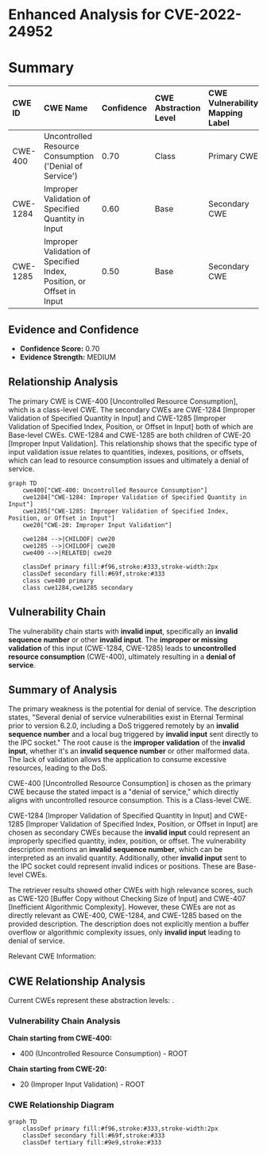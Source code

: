 # Enhanced Analysis for CVE-2022-24952

# Summary
| CWE ID    | CWE Name                                                                             | Confidence | CWE Abstraction Level | CWE Vulnerability Mapping Label | CWE-Vulnerability Mapping Notes |
| :---------- | :----------------------------------------------------------------------------------- | :--------- | :---------------------- | :------------------------------ | :------------------------------ |
| CWE-400     | Uncontrolled Resource Consumption ('Denial of Service')                                            | 0.70       | Class                     | Primary CWE                    | Allowed-with-Review                                     |
| CWE-1284   | Improper Validation of Specified Quantity in Input                                  | 0.60       | Base                      | Secondary CWE                    | Allowed                                     |
| CWE-1285   | Improper Validation of Specified Index, Position, or Offset in Input                                  | 0.50       | Base                      | Secondary CWE                    | Allowed                                     |

## Evidence and Confidence

*   **Confidence Score:** 0.70
*   **Evidence Strength:** MEDIUM

## Relationship Analysis
The primary CWE is CWE-400 [Uncontrolled Resource Consumption], which is a class-level CWE. The secondary CWEs are CWE-1284 [Improper Validation of Specified Quantity in Input] and CWE-1285 [Improper Validation of Specified Index, Position, or Offset in Input] both of which are Base-level CWEs. CWE-1284 and CWE-1285 are both children of CWE-20 [Improper Input Validation]. This relationship shows that the specific type of input validation issue relates to quantities, indexes, positions, or offsets, which can lead to resource consumption issues and ultimately a denial of service.

```mermaid
graph TD
    cwe400["CWE-400: Uncontrolled Resource Consumption"]
    cwe1284["CWE-1284: Improper Validation of Specified Quantity in Input"]
    cwe1285["CWE-1285: Improper Validation of Specified Index, Position, or Offset in Input"]
    cwe20["CWE-20: Improper Input Validation"]

    cwe1284 -->|CHILDOF| cwe20
    cwe1285 -->|CHILDOF| cwe20    
    cwe400 -->|RELATED| cwe20

    classDef primary fill:#f96,stroke:#333,stroke-width:2px
    classDef secondary fill:#69f,stroke:#333
    class cwe400 primary
    class cwe1284,cwe1285 secondary
```

## Vulnerability Chain
The vulnerability chain starts with **invalid input**, specifically an **invalid sequence number** or other **invalid input**. The **improper or missing validation** of this input (CWE-1284, CWE-1285) leads to **uncontrolled resource consumption** (CWE-400), ultimately resulting in a **denial of service**.

## Summary of Analysis
The primary weakness is the potential for denial of service. The description states, "Several denial of service vulnerabilities exist in Eternal Terminal prior to version 6.2.0, including a DoS triggered remotely by an **invalid sequence number** and a local bug triggered by **invalid input** sent directly to the IPC socket." The root cause is the **improper validation** of the **invalid input**, whether it's an **invalid sequence number** or other malformed data. The lack of validation allows the application to consume excessive resources, leading to the DoS.

CWE-400 [Uncontrolled Resource Consumption] is chosen as the primary CWE because the stated impact is a "denial of service," which directly aligns with uncontrolled resource consumption. This is a Class-level CWE.

CWE-1284 [Improper Validation of Specified Quantity in Input] and CWE-1285 [Improper Validation of Specified Index, Position, or Offset in Input] are chosen as secondary CWEs because the **invalid input** could represent an improperly specified quantity, index, position, or offset. The vulnerability description mentions an **invalid sequence number**, which can be interpreted as an invalid quantity. Additionally, other **invalid input** sent to the IPC socket could represent invalid indices or positions. These are Base-level CWEs.

The retriever results showed other CWEs with high relevance scores, such as CWE-120 [Buffer Copy without Checking Size of Input] and CWE-407 [Inefficient Algorithmic Complexity]. However, these CWEs are not as directly relevant as CWE-400, CWE-1284, and CWE-1285 based on the provided description. The description does not explicitly mention a buffer overflow or algorithmic complexity issues, only **invalid input** leading to denial of service.

Relevant CWE Information:


## CWE Relationship Analysis

Current CWEs represent these abstraction levels: .


### Vulnerability Chain Analysis

**Chain starting from CWE-400:**
- 400 (Uncontrolled Resource Consumption) - ROOT


**Chain starting from CWE-20:**
- 20 (Improper Input Validation) - ROOT



### CWE Relationship Diagram

```mermaid
graph TD
    classDef primary fill:#f96,stroke:#333,stroke-width:2px
    classDef secondary fill:#69f,stroke:#333
    classDef tertiary fill:#9e9,stroke:#333
```